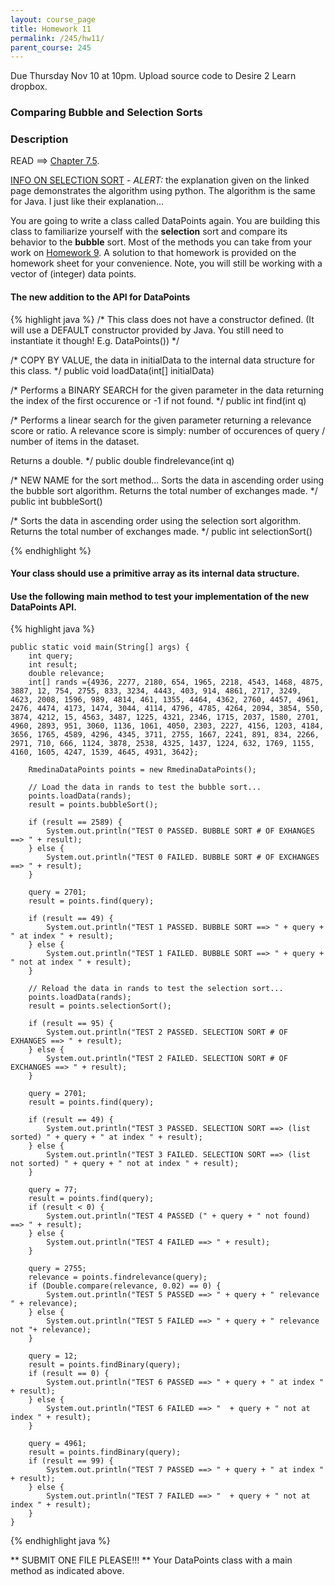 ```yaml
---
layout: course_page
title: Homework 11
permalink: /245/hw11/
parent_course: 245
---
```


Due Thursday Nov 10 at 10pm. Upload source code to Desire 2 Learn dropbox.

### Comparing Bubble and Selection Sorts


### Description

READ ==> [Chapter 7.5](http://math.hws.edu/javanotes/c7/s5.html).

[INFO ON SELECTION SORT](http://interactivepython.org/runestone/static/pythonds/SortSearch/TheBubbleSort.html) - *ALERT:* the explanation given on the linked page demonstrates the algorithm using python. The algorithm is the same for Java. I just like their explanation...

You are going to write a class called DataPoints again. You are building this class to familiarize yourself with the **selection** sort and compare its behavior to the **bubble** sort. Most of the methods you can take from your work on [Homework 9](/245/hw8). A solution to that homework is provided on the homework sheet for your convenience. Note, you will still be working with a vector of (integer) data points.


#### The new addition to the API for DataPoints

{% highlight java %}
/* 
This class does not have a constructor defined. (It will use a DEFAULT constructor provided by Java. You still need to instantiate it though! E.g. DataPoints())
*/


/* 
COPY BY VALUE, the data in initialData to the internal data structure for
this class.
*/
public void loadData(int[] initialData)


/* 
Performs a BINARY SEARCH for the given parameter in the data 
returning the index of the first occurence or -1 if not found.
*/
public int find(int q)


/* 
Performs a linear search for the given parameter returning 
a relevance score or ratio. A relevance score is simply: number of occurences
of query / number of items in the dataset. 

Returns a double.
*/
public double findrelevance(int q)


/* NEW NAME for the sort method...
Sorts the data in ascending order using the bubble sort algorithm.
Returns the total number of exchanges made.
*/
public int bubbleSort()


/*
Sorts the data in ascending order using the selection sort algorithm.
Returns the total number of exchanges made.
*/
public int selectionSort()


{% endhighlight %}

#### Your class should use a primitive array as its internal data structure. 

#### Use the following main method to test your implementation of the new DataPoints API.
{% highlight java %}

	public static void main(String[] args) {
		int query;
		int result;
		double relevance;
		int[] rands ={4936, 2277, 2180, 654, 1965, 2218, 4543, 1468, 4875, 3887, 12, 754, 2755, 833, 3234, 4443, 403, 914, 4861, 2717, 3249, 4623, 2008, 1596, 989, 4814, 461, 1355, 4464, 4362, 2760, 4457, 4961, 2476, 4474, 4173, 1474, 3044, 4114, 4796, 4785, 4264, 2094, 3854, 550, 3874, 4212, 15, 4563, 3487, 1225, 4321, 2346, 1715, 2037, 1580, 2701, 4960, 2893, 951, 3060, 1136, 1061, 4050, 2303, 2227, 4156, 1203, 4184, 3656, 1765, 4589, 4296, 4345, 3711, 2755, 1667, 2241, 891, 834, 2266, 2971, 710, 666, 1124, 3878, 2538, 4325, 1437, 1224, 632, 1769, 1155, 4160, 1605, 4247, 1539, 4645, 4931, 3642};
		
		RmedinaDataPoints points = new RmedinaDataPoints();

		// Load the data in rands to test the bubble sort...
		points.loadData(rands);
		result = points.bubbleSort();

		if (result == 2589) {
			System.out.println("TEST 0 PASSED. BUBBLE SORT # OF EXHANGES ==> " + result);
		} else {
			System.out.println("TEST 0 FAILED. BUBBLE SORT # OF EXCHANGES ==> " + result);
		}

		query = 2701;
		result = points.find(query);

		if (result == 49) {
			System.out.println("TEST 1 PASSED. BUBBLE SORT ==> " + query + " at index " + result);
		} else {
			System.out.println("TEST 1 FAILED. BUBBLE SORT ==> " + query + " not at index " + result);
		}

		// Reload the data in rands to test the selection sort...
		points.loadData(rands);
		result = points.selectionSort();
		
		if (result == 95) {
			System.out.println("TEST 2 PASSED. SELECTION SORT # OF EXHANGES ==> " + result);
		} else {
			System.out.println("TEST 2 FAILED. SELECTION SORT # OF EXCHANGES ==> " + result);
		}
		
		query = 2701;
		result = points.find(query);

		if (result == 49) {
			System.out.println("TEST 3 PASSED. SELECTION SORT ==> (list sorted) " + query + " at index " + result);
		} else {
			System.out.println("TEST 3 FAILED. SELECTION SORT ==> (list not sorted) " + query + " not at index " + result);
		}

		query = 77;
		result = points.find(query);
		if (result < 0) {
			System.out.println("TEST 4 PASSED (" + query + " not found) ==> " + result);
		} else {
			System.out.println("TEST 4 FAILED ==> " + result);
		}

		query = 2755;
		relevance = points.findrelevance(query);
		if (Double.compare(relevance, 0.02) == 0) {
			System.out.println("TEST 5 PASSED ==> " + query + " relevance " + relevance);
		} else {
			System.out.println("TEST 5 FAILED ==> " + query + " relevance not "+ relevance);
		}

		query = 12;
		result = points.findBinary(query);
		if (result == 0) {
			System.out.println("TEST 6 PASSED ==> " + query + " at index " + result);
		} else {
			System.out.println("TEST 6 FAILED ==> "  + query + " not at index " + result);
		}

		query = 4961;
		result = points.findBinary(query);
		if (result == 99) {
			System.out.println("TEST 7 PASSED ==> " + query + " at index " + result);
		} else {
			System.out.println("TEST 7 FAILED ==> "  + query + " not at index " + result);
		}
	}
{% endhighlight java %}



** SUBMIT ONE FILE PLEASE!!! ** Your DataPoints class with a main method as indicated above.










